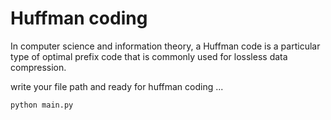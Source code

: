 # Huffman coding
In computer science and information theory, a Huffman code is a particular type of optimal prefix code that is commonly used for lossless data compression.

write your file path and ready for huffman coding ...

```
python main.py
```
